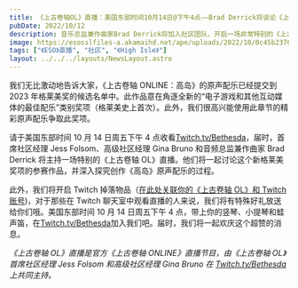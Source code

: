 ```yaml
---
title: 《上古卷轴OL》直播：美国东部时间10月14日@下午4点——Brad Derrick将谈论《上古卷轴OL》的格莱美奖参赛作品
pubDate: 2022/10/12
description: 音乐总监兼作曲家Brad Derrick将加入社区团队，开启一场非常特别的《上古卷轴OL》直播！
image: https://esosslfiles-a.akamaihd.net/ape/uploads/2022/10/0c45b2376a2a4d1ca6c6bd723b142f51.jpg
tags: ["《ESO》直播", "社区", "《High Isle》"]
layout: ../../../layouts/NewsLayout.astro
---
```


我们无比激动地告诉大家，《上古卷轴 ONLINE：高岛》的原声配乐已经提交到 2023
年格莱美奖的候选名单中。此作品意在角逐全新的“电子游戏和其他互动媒体的最佳配乐”类别奖项（格莱美史上首次）。此外，我们很高兴能使用此章节的精彩原声配乐争取此奖项。

请于美国东部时间 10 月 14 日周五下午 4 点收看[Twitch.tv/Bethesda](https://www.twitch.tv/Bethesda)，届时，首席社区经理 Jess Folsom、高级社区经理 Gina Bruno
和音频总监兼作曲家 Brad Derrick 将主持一场特别的《上古卷轴 OL》直播。他们将一起讨论这个新格莱美奖项的参赛作品，并深入探究创作《高岛》原声配乐的过程。

此外，我们将开启 Twitch
掉落物品（[在此处关联你的《上古卷轴 OL》和 Twitch 账号](https://help-zh-cn.elderscrollsonline.com/app/answers/detail/a_id/56542))，对于那些在
Twitch 聊天室中观看直播的人来说，我们将有特殊好礼放送给你们哦。美国东部时间 10 月 14 日周五下午 4
点，带上你的竖琴、小提琴和蛙声笛，在[Twitch.tv/Bethesda](https://www.twitch.tv/Bethesda)加入我们吧。届时，我们将一起欢庆这个超赞的消息。

_《上古卷轴 OL》直播是官方《上古卷轴 ONLINE》直播节目，由《上古卷轴 OL》首席社区经理 Jess Folsom 和高级社区经理 Gina Bruno 在_
[_Twitch.tv/Bethesda_](https://www.twitch.tv/bethesda) _上共同主持。_

